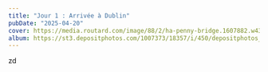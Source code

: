 ```yaml
---
title: "Jour 1 : Arrivée à Dublin"
pubDate: "2025-04-20"
cover: https://media.routard.com/image/88/2/ha-penny-bridge.1607882.w430.jpg
album: https://st3.depositphotos.com/1007373/18357/i/450/depositphotos_183574324-stock-photo-cliffs-moher-ireland-sunny-day.jpg
---
```


zd
